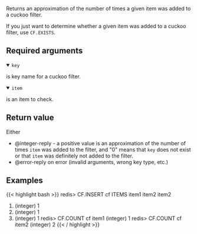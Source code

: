 Returns an approximation of the number of times a given item was added to a cuckoo filter.

If you just want to determine whether a given item was added to a cuckoo filter, use `CF.EXISTS`.

## Required arguments

<details open><summary><code>key</code></summary>

is key name for a cuckoo filter.

</details>

<details open><summary><code>item</code></summary>

is an item to check.
</details>

## Return value

Either

- @integer-reply - a positive value is an approximation of the number of times `item` was added to the filter, and "0" means that `key` does not exist or that `item` was definitely not added to the filter.
- @error-reply on error (invalid arguments, wrong key type, etc.)

## Examples

{{< highlight bash >}}
redis> CF.INSERT cf ITEMS item1 item2 item2
1) (integer) 1
2) (integer) 1
3) (integer) 1
redis> CF.COUNT cf item1
(integer) 1
redis> CF.COUNT cf item2
(integer) 2
{{< / highlight >}}

